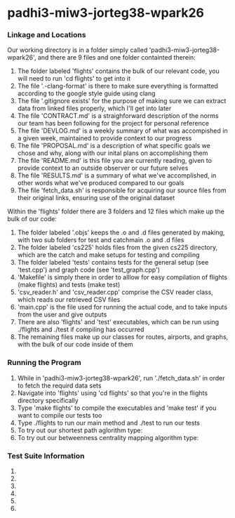 # padhi3-miw3-jorteg38-wpark26

### Linkage and Locations

Our working directory is in a folder simply called 'padhi3-miw3-jorteg38-wpark26', and there are 9 files and one folder containted therein:
1. The folder labeled 'flights' contains the bulk of our relevant code, you will need to run 'cd flights' to get into it
2. The file '.-clang-format' is there to make sure everything is formatted according to the google style guide using clang
3. The file '.gitignore exists' for the purpose of making sure we can extract data from linked files properly, which I'll get into later
4. The file 'CONTRACT.md' is a straighforward description of the norms our team has been following for the project for personal reference
5. The file 'DEVLOG.md' is a weekly summary of what was accompished in a given week, maintained to provide context to our progress
6. The file 'PROPOSAL.md' is a description of what specific goals we chose and why, along with our inital plans on accomplishing them
7. The file 'README.md' is this file you are currently reading, given to provide context to an outside observer or our future selves
8. The file 'RESULTS.md' is a summary of what we've accomplished, in other words what we've produced compared to our goals
9. The file 'fetch_data.sh' is responsible for acquiring our source files from their original links, ensuring use of the original dataset

Within the 'flights' folder there are 3 folders and 12 files which make up the bulk of our code:
1. The folder labeled '.objs' keeps the .o and .d files generated by making, with two sub folders for test and catchmain .o and .d files
2. The folder labeled 'cs225' holds files from the given cs225 directory, which are the catch and make setups for testing and compiling
3. The folder labeled 'tests' contains tests for the general setup (see 'test.cpp') and graph code (see 'test_graph.cpp')
6. 'Makefile' is simply there in order to alllow for easy compilation of flights (make flights) and tests (make test)
7. 'csv_reader.h' and 'csv_reader.cpp' comprise the CSV reader class, which reads our retrieved CSV files
8. 'main.cpp' is the file used for running the actual code, and to take inputs from the user and give outputs
10. There are also 'flights' and 'test' executables, which can be run using ./flights and ./test if compiling has occurred
11. The remaining files make up our classes for routes, airports, and graphs, with the bulk of our code inside of them

 
### Running the Program
1. While in 'padhi3-miw3-jorteg38-wpark26', run './fetch_data.sh' in order to fetch the requird data sets
2. Navigate into 'flights' using 'cd flights' so that you're in the flights directory specifically
3. Type 'make flights' to compile the executables and 'make test' if you want to compile our tests too
4. Type ./flights to run our main method and ./test to run our tests
5. To try out our shortest path aglorithm type:
6. To try out our betweenness centrality mapping algorithm type:

### Test Suite Information
1. 
2. 
3. 
4. 
5. 
6. 
